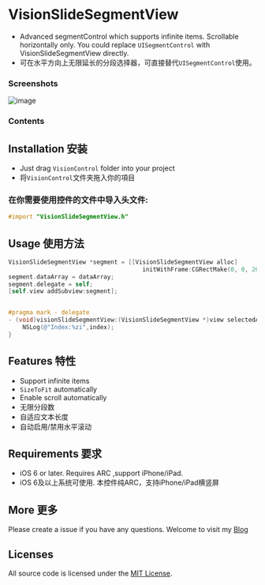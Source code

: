 VisionSlideSegmentView
=====
* Advanced segmentControl which supports infinite items. Scrollable horizontally only. You could replace `UISegmentControl` with VisionSlideSegmentView directly.
* 可在水平方向上无限延长的分段选择器，可直接替代`UISegmentControl`使用。

### Screenshots
![image](http://blog.viiio.com/wp-content/uploads/2016/04/visioncontrol_04.gif)

### Contents
## Installation 安装

* Just drag `VisionControl` folder into your project
* 将`VisionControl`文件夹拖入你的項目

### 在你需要使用控件的文件中导入头文件:
```objective-c
#import "VisionSlideSegmentView.h"
```
## Usage 使用方法
```objective-c
VisionSlideSegmentView *segment = [[VisionSlideSegmentView alloc] 
                                      initWithFrame:CGRectMake(0, 0, 200, 40)];
segment.dataArray = dataArray;
segment.delegate = self;
[self.view addSubview:segment];


#pragma mark - delegate
- (void)visionSlideSegmentView:(VisionSlideSegmentView *)view selectedAtIndex:(NSInteger)index{
    NSLog(@"Index:%zi",index);
}

```

## Features 特性
* Support infinite items</br>
* `SizeToFit` automatically</br>
* Enable scroll automatically</br>
* 无限分段数</br>
* 自适应文本长度</br>
* 自动启用/禁用水平滚动</br>

## Requirements 要求
* iOS 6 or later. Requires ARC  ,support iPhone/iPad.
* iOS 6及以上系统可使用. 本控件纯ARC，支持iPhone/iPad横竖屏

## More 更多 

Please create a issue if you have any questions.
Welcome to visit my [Blog](http://blog.viiio.com/ "Vision的博客")

## Licenses
All source code is licensed under the [MIT License](https://github.com/VIIIO/VisionSlideSegmentView/blob/master/LICENSE "License").

